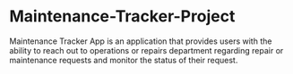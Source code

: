 # Maintenance-Tracker-Project
Maintenance Tracker App is an application that provides users with the ability to reach out to operations or repairs department regarding repair or maintenance requests and monitor the status of their request.
